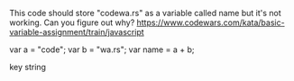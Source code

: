 This code should store "codewa.rs" as a variable called name but it's not working. Can you figure out why?
https://www.codewars.com/kata/basic-variable-assignment/train/javascript

var a = "code";
var b = "wa.rs";
var name = a + b;

key string